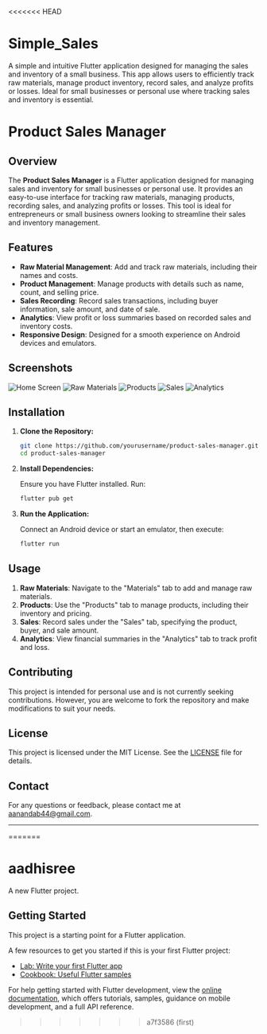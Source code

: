 <<<<<<< HEAD
# Simple_Sales
A simple and intuitive Flutter application designed for managing the sales and inventory of a small business. This app allows users to efficiently track raw materials, manage product inventory, record sales, and analyze profits or losses. Ideal for small businesses or personal use where tracking sales and inventory is essential.





# Product Sales Manager

## Overview

The **Product Sales Manager** is a Flutter application designed for managing sales and inventory for small businesses or personal use. It provides an easy-to-use interface for tracking raw materials, managing products, recording sales, and analyzing profits or losses. This tool is ideal for entrepreneurs or small business owners looking to streamline their sales and inventory management.

## Features

- **Raw Material Management**: Add and track raw materials, including their names and costs.
- **Product Management**: Manage products with details such as name, count, and selling price.
- **Sales Recording**: Record sales transactions, including buyer information, sale amount, and date of sale.
- **Analytics**: View profit or loss summaries based on recorded sales and inventory costs.
- **Responsive Design**: Designed for a smooth experience on Android devices and emulators.

## Screenshots

![Home Screen](assets/screenshots/home_screen.png)
![Raw Materials](assets/screenshots/raw_materials.png)
![Products](assets/screenshots/products.png)
![Sales](assets/screenshots/sales.png)
![Analytics](assets/screenshots/analytics.png)

## Installation

1. **Clone the Repository:**

   ```bash
   git clone https://github.com/yourusername/product-sales-manager.git
   cd product-sales-manager
   ```

2. **Install Dependencies:**

   Ensure you have Flutter installed. Run:

   ```bash
   flutter pub get
   ```

3. **Run the Application:**

   Connect an Android device or start an emulator, then execute:

   ```bash
   flutter run
   ```

## Usage

1. **Raw Materials**: Navigate to the "Materials" tab to add and manage raw materials.
2. **Products**: Use the "Products" tab to manage products, including their inventory and pricing.
3. **Sales**: Record sales under the "Sales" tab, specifying the product, buyer, and sale amount.
4. **Analytics**: View financial summaries in the "Analytics" tab to track profit and loss.

## Contributing

This project is intended for personal use and is not currently seeking contributions. However, you are welcome to fork the repository and make modifications to suit your needs.

## License

This project is licensed under the MIT License. See the [LICENSE](LICENSE) file for details.

## Contact

For any questions or feedback, please contact me at [aanandab44@gmail.com](mailto:aanandab44@gmail.com).

---

=======
# aadhisree

A new Flutter project.

## Getting Started

This project is a starting point for a Flutter application.

A few resources to get you started if this is your first Flutter project:

- [Lab: Write your first Flutter app](https://docs.flutter.dev/get-started/codelab)
- [Cookbook: Useful Flutter samples](https://docs.flutter.dev/cookbook)

For help getting started with Flutter development, view the
[online documentation](https://docs.flutter.dev/), which offers tutorials,
samples, guidance on mobile development, and a full API reference.
>>>>>>> a7f3586 (first)
